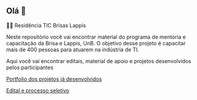 ## Olá 👋

🙋‍♀️ Residência TIC Brisas Lappis 

Neste repositório você vai encontrar material do programa de mentoria e capacitação da Brisa e Lappis, UnB. O objetivo desse projeto é capacitar mais de 400 pessoas para atuarem na indústria de TI.

Aqui você vai encontrar editais, material de apoio e projetos desenvolvidos pelos participantes 

[Portfolio dos projetos já desenvolvidos](https://residenciaticbrisa.github.io/projetos_imersao/)

[Edital e processo seletivo](https://residenciaticbrisa.github.io/landing_page/)


<!--

**Here are some ideas to get you started:**

🙋‍♀️ A short introduction - what is your organization all about?
🌈 Contribution guidelines - how can the community get involved?
👩‍💻 Useful resources - where can the community find your docs? Is there anything else the community should know?
🍿 Fun facts - what does your team eat for breakfast?
🧙 Remember, you can do mighty things with the power of [Markdown](https://docs.github.com/github/writing-on-github/getting-started-with-writing-and-formatting-on-github/basic-writing-and-formatting-syntax)
-->
